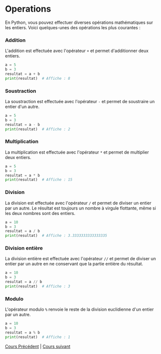# Operations

En Python, vous pouvez effectuer diverses opérations mathématiques sur les entiers. Voici quelques-unes des opérations les plus courantes :

### Addition

L'addition est effectuée avec l'opérateur ``+`` et permet d'additionner deux entiers.

```python
a = 5
b = 3
resultat = a + b
print(resultat)  # Affiche : 8
```

### Soustraction
La soustraction est effectuée avec l'opérateur ``-`` et permet de soustraire un entier d'un autre.

```python
a = 5
b = 3
resultat = a - b
print(resultat)  # Affiche : 2
```

### Multiplication
La multiplication est effectuée avec l'opérateur ``*`` et permet de multiplier deux entiers.

```python
a = 5
b = 3
resultat = a * b
print(resultat)  # Affiche : 15
```

### Division
La division est effectuée avec l'opérateur ``/`` et permet de diviser un entier par un autre. Le résultat est toujours un nombre à virgule flottante, même si les deux nombres sont des entiers.

```python
a = 10
b = 3
resultat = a / b
print(resultat)  # Affiche : 3.3333333333333335
```

### Division entière
La division entière est effectuée avec l'opérateur ``//`` et permet de diviser un entier par un autre en ne conservant que la partie entière du résultat.

```python
a = 10
b = 3
resultat = a // b
print(resultat)  # Affiche : 3
```

### Modulo
L'opérateur modulo ``%`` renvoie le reste de la division euclidienne d'un entier par un autre.

```python
a = 10
b = 3
resultat = a % b
print(resultat)  # Affiche : 1
```

[Cours Précédent](../Cours/2_Déclarer%20des%20variables.md) | 
[Cours suivant](../Cours/4_Operations%20sur%20chaines.md)